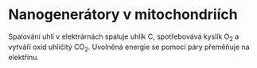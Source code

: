 # Nanogenerátory v mitochondriích

Spalování uhlí v elektrárnách spaluje uhlík C, spotřebovává kyslík O<sub>2</sub> a vytváří oxid uhličitý CO<sub>2</sub>. Uvolněná energie se pomocí páry přeměňuje na elektřinu.

<bdl-animate-gif fromid="idanimate" src="eletrarna.gif"></bdl-animate-gif>
<bdl-animate-control id="idanimate" speedfactor="50"></bdl-animate-control>
